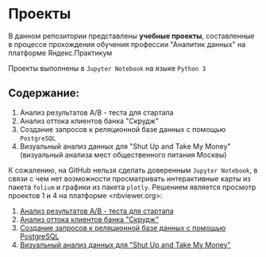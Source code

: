 # Проекты

В данном репозитории представлены **учебные проекты**, составленные в процессе прохождения обучения профессии "Аналитик данных" на платформе Яндекс.Практикум

Проекты выполнены в `Jupyter Notebook` на языке `Python 3`

## Содержание:

1. Анализ результатов A/B - теста для стартапа
2. Анализ оттока клиентов банка "Скрудж"
3. Создание запросов к реляционной базе данных с помощью `PostgreSQL`
4. Визуальный анализ данных для "Shut Up and Take My Money" (визуальный анализа мест общественного питания Москвы)


К сожалению, на GitHub нельзя сделать доверенным `Jupyter Notebook`, в связи с чем нет возможности просматривать интерактивные карты из пакета `folium` и графики из пакета `plotly`. Решением является просмотр проектов 1 и 4 на платформе <nbviewer.org>:

1. [Анализ результатов A/B - теста для стартапа](https://nbviewer.org/github/w3llnamed/Projects/blob/main/ab_test/ab_test.ipynb "nbviewer.org")
2. [Анализ оттока клиентов банка "Скрудж"](https://nbviewer.org/github/w3llnamed/Projects/blob/main/bank_churn_analysis/bank_churn_analysis.ipynb"nbviewer.org") 
3. [Создание запросов к реляционной базе данных с помощью PostgreSQL](https://nbviewer.org/github/w3llnamed/Projects/blob/main/sql_query/sql_query.ipynb"nbviewer.org") 
4. [Визуальный анализ данных для "Shut Up and Take My Money"](https://nbviewer.org/github/w3llnamed/Projects/blob/main/visualization/visualization.ipynb"nbviewer.org") 
